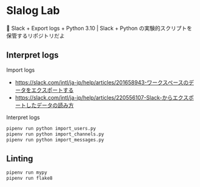 Slalog Lab
===

📝 Slack + Export logs + Python 3.10 | Slack + Python の実験的スクリプトを保管するリポジトリだよ

## Interpret logs

Import logs

- https://slack.com/intl/ja-jp/help/articles/201658943-ワークスペースのデータをエクスポートする
- https://slack.com/intl/ja-jp/help/articles/220556107-Slack-からエクスポートしたデータの読み方

Interpret logs

```bash
pipenv run python import_users.py
pipenv run python import_channels.py
pipenv run python import_messages.py
```

## Linting

```bash
pipenv run mypy
pipenv run flake8
```
